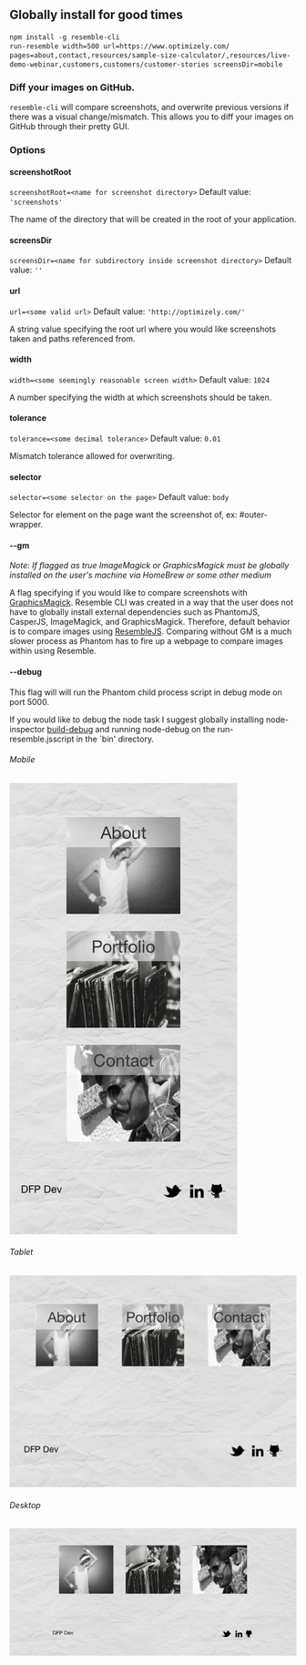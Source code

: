 ## Globally install for good times

```
npm install -g resemble-cli
run-resemble width=500 url=https://www.optimizely.com/ pages=about,contact,resources/sample-size-calculator/,resources/live-demo-webinar,customers,customers/customer-stories screensDir=mobile
```
### Diff your images on GitHub.

`resemble-cli` will compare screenshots, and overwrite previous versions if there was a visual change/mismatch.  This allows you to diff your images on GitHub through their pretty GUI.

### Options

#### screenshotRoot
`screenshotRoot=<name for screenshot directory>`
Default value: `'screenshots'`

The name of the directory that will be created in the root of your application.

#### screensDir
`screensDir=<name for subdirectory inside screenshot directory>`
Default value: `''`

#### url
`url=<some valid url>`
Default value: `'http://optimizely.com/'`

A string value specifying the root url where you would like screenshots taken and paths referenced from.

#### width
`width=<some seemingly reasonable screen width>`
Default value: `1024`

A number specifying the width at which screenshots should be taken.

#### tolerance
`tolerance=<some decimal tolerance>`
Default value: `0.01`

Mismatch tolerance allowed for overwriting.

#### selector
`selector=<some selector on the page>`
Default value: `body`

Selector for element on the page want the screenshot of, ex: #outer-wrapper.

#### --gm
*Note: If flagged as true ImageMagick or GraphicsMagick must be globally installed on the user's machine via HomeBrew or some other medium*

A flag specifying if you would like to compare screenshots with [GraphicsMagick](http://aheckmann.github.io/gm/). Resemble CLI was created in a way that the user does not have to globally install external dependencies such as PhantomJS, CasperJS, ImageMagick, and GraphicsMagick.  Therefore, default behavior is to compare images using [ResembleJS](http://huddle.github.io/Resemble.js/).  Comparing without GM is a much slower process as Phantom has to fire up a webpage to compare images within using Resemble.

#### --debug
This flag will will run the Phantom child process script in debug mode on port 5000.

If you would like to debug the node task I suggest globally installing node-inspector [build-debug](https://github.com/node-inspector/node-inspector) and running node-debug on the run-resemble.jsscript in the `bin' directory.

###### Mobile
![mobile](https://raw.githubusercontent.com/dtothefp/resemble-cli/master/demo/mobile/home.png)


###### Tablet
![tablet](https://raw.githubusercontent.com/dtothefp/resemble-cli/master/demo/tablet/home.png)


###### Desktop
![desktop](https://raw.githubusercontent.com/dtothefp/resemble-cli/master/demo/desktop/home.png)
